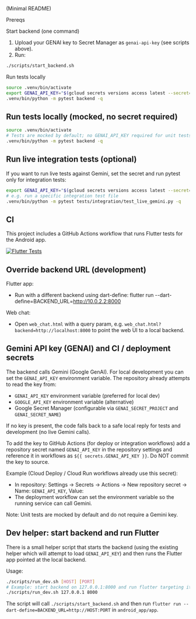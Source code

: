 (Minimal README)

Prereqs

Start backend (one command)
1. Upload your GENAI key to Secret Manager as `genai-api-key` (see scripts above).
2. Run:
```bash
./scripts/start_backend.sh
```

Run tests locally
```bash
source .venv/bin/activate
export GENAI_API_KEY="$(gcloud secrets versions access latest --secret='genai-api-key' --project='geny-469516')"
.venv/bin/python -m pytest backend -q
```
## Run tests locally (mocked, no secret required)

```bash
source .venv/bin/activate
# Tests are mocked by default; no GENAI_API_KEY required for unit tests
.venv/bin/python -m pytest backend -q
```

## Run live integration tests (optional)

If you want to run live tests against Gemini, set the secret and run pytest only for integration tests:

```bash
export GENAI_API_KEY="$(gcloud secrets versions access latest --secret='genai-api-key' --project='geny-469516')"
# e.g. run a specific integration test file
.venv/bin/python -m pytest tests/integration/test_live_gemini.py -q
```

## CI

This project includes a GitHub Actions workflow that runs Flutter tests for the Android app.

[![Flutter Tests](https://github.com/therealndy/geny/actions/workflows/flutter_tests.yml/badge.svg)](https://github.com/therealndy/geny/actions/workflows/flutter_tests.yml)

## Override backend URL (development)

Flutter app:
- Run with a different backend using dart-define:
	flutter run --dart-define=BACKEND_URL=http://10.0.2.2:8000

Web chat:
- Open `web_chat.html` with a query param, e.g. `web_chat.html?backend=http://localhost:8000` to point the web UI to a local backend.

## Gemini API key (GENAI) and CI / deployment secrets

The backend calls Gemini (Google GenAI). For local development you can set the `GENAI_API_KEY` environment variable. The repository already attempts to read the key from:

- `GENAI_API_KEY` environment variable (preferred for local dev)
- `GOOGLE_API_KEY` environment variable (alternative)
- Google Secret Manager (configurable via `GENAI_SECRET_PROJECT` and `GENAI_SECRET_NAME`)

If no key is present, the code falls back to a safe local reply for tests and development (no live Gemini calls).

To add the key to GitHub Actions (for deploy or integration workflows) add a repository secret named `GENAI_API_KEY` in the repository settings and reference it in workflows as `${{ secrets.GENAI_API_KEY }}`. Do NOT commit the key to source.

Example (Cloud Deploy / Cloud Run workflows already use this secret):
- In repository: Settings → Secrets → Actions → New repository secret → Name: `GENAI_API_KEY`, Value: <your-key>
- The deployment workflow can set the environment variable so the running service can call Gemini.

Note: Unit tests are mocked by default and do not require a Gemini key.

## Dev helper: start backend and run Flutter

There is a small helper script that starts the backend (using the existing helper which will attempt to load `GENAI_API_KEY`) and then runs the Flutter app pointed at the local backend.

Usage:

```bash
./scripts/run_dev.sh [HOST] [PORT]
# Example: start backend on 127.0.0.1:8000 and run flutter targeting it
./scripts/run_dev.sh 127.0.0.1 8000
```

The script will call `./scripts/start_backend.sh` and then run `flutter run --dart-define=BACKEND_URL=http://HOST:PORT` in `android_app/app`.



